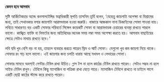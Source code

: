 **কেমন হবে আসবাব**

সৃষ্টি আর্কিটেকচার অ্যান্ড কনসালটেন্সির স্বত্বাধিকারী স্থপতি তাসনিম তূর্যি বলেন, ‘যেহেতু জায়গাটা অপেক্ষা বা বিশ্রামের জন্য, তাই সেখানকার বসার জায়গাটা আরামদায়ক হওয়া জরুরি। বাজারে আজকাল নানা ডিজাইনের সোফা পাওয়া যায়। লবিতে সাধারণত বড় একটি সোফার পরিবর্তে সিঙ্গেল কয়েকটি সোফা বা আরামদায়ক চেয়ারের ব্যবস্থা রাখতে পারলে ভালো। কাঙ্খিত ব্যাক্তি বা লিফটের জন্য অতিথিদের অনেক সময় লম্বা সময় অপেক্ষা করতে হয়। আসবাব বাছাইয়ের ক্ষেত্রে সেটাও মাথায় রাখতে হবে।’

লবি যদি খুব বেশি বড় না হয়, তাহলে ব্যবহার করতে পারেন স্লিম ও স্মার্ট সোফা। যেগুলো খুব কম জায়গা নিয়ে থাকে। সোফার রং গাঢ় হলে ভালো। এই জায়গার জন্য চলতি ধারায় আছে মখমল ও লেদারের সোফা।

সোফার সামনে অবশ্যই সেন্টার টেবিল রাখা উচিত। গ্লাস টপ না হলে কাঠের টেবিল রাখতে পারেন। সেটাও সম্ভব না হলে সাইড টেবিল রাখুন। টেবিলে কিছু ম্যাগাজিন বা পত্রিকা রাখা যেতে পারে। ম্যাগাজিন টেবিলে রাখতে না চাইলে পাশে একটি ছোট্ট কাঠের স্ট্যান্ড করে রাখতে পারেন।
